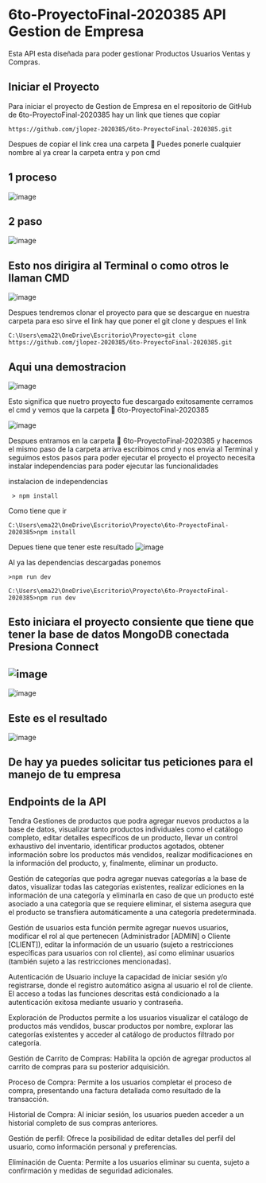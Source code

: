# 6to-ProyectoFinal-2020385  API Gestion de Empresa


Esta API esta diseñada para poder gestionar Productos Usuarios Ventas y Compras.

## Iniciar el Proyecto 

Para iniciar el proyecto de Gestion de Empresa en el repositorio de GitHub de 6to-ProyectoFinal-2020385 hay un link que tienes que copiar 

```
https://github.com/jlopez-2020385/6to-ProyectoFinal-2020385.git

```

Despues de copiar el link crea una carpeta 📂 Puedes ponerle cualquier nombre al ya crear la carpeta entra y pon cmd 

1 proceso
--------------------------------------------------------------------------------------------------------------------

![image](https://github.com/user-attachments/assets/38e5d0f5-ba7b-47f6-bc91-611ddb602c25) 

 2 paso
--------------------------------------------------------------------------------------------------------------------

![image](https://github.com/user-attachments/assets/ada3cb24-744f-476f-947a-cdc480f8cce5)


Esto nos dirigira al Terminal o como otros le llaman CMD  
--------------------------------------------------------------------------------------------------------------------

![image](https://github.com/user-attachments/assets/7fa7193d-6dae-4bc9-90bd-3c258782090a)

Despues tendremos clonar el proyecto para que se descargue en nuestra carpeta para eso sirve el link hay que poner el
git clone y despues el link

```
C:\Users\ema22\OneDrive\Escritorio\Proyecto>git clone https://github.com/jlopez-2020385/6to-ProyectoFinal-2020385.git

```
Aqui una demostracion 
--------------------------------------------------------------------------------------------------------------------
![image](https://github.com/user-attachments/assets/47007418-9cb1-4c04-8212-e4a3a2ed68d9)

Esto significa que nuetro proyecto fue descargado exitosamente cerramos el cmd y vemos que la carpeta 📂 6to-ProyectoFinal-2020385


![image](https://github.com/user-attachments/assets/ad74dc5c-8b5a-439a-8343-669faeb8b32b)


Despues entramos en la carpeta 📂 6to-ProyectoFinal-2020385 y hacemos el mismo paso de la carpeta arriva escribimos cmd y nos envia al 
Terminal y seguimos estos pasos para poder ejecutar el proyecto el proyecto necesita instalar independencias para poder ejecutar las 
funcionalidades 

instalacion de independencias
```
 > npm install
```
Como tiene que ir
```
C:\Users\ema22\OneDrive\Escritorio\Proyecto\6to-ProyectoFinal-2020385>npm install
```
Depues tiene que tener este resultado 
![image](https://github.com/user-attachments/assets/08de6972-9772-45d6-9867-c94acfa0cccb)

Al ya las dependencias descargadas ponemos 

```
>npm run dev
```

```
C:\Users\ema22\OneDrive\Escritorio\Proyecto\6to-ProyectoFinal-2020385>npm run dev
```

Esto iniciara el proyecto consiente que tiene que tener la base de datos MongoDB conectada Presiona Connect 
--------------------------------------------------------------------------------------------------------------------
![image](https://github.com/user-attachments/assets/a07069f6-1920-47cf-80c7-8e6e5ead2771)
--------------------------------------------------------------------------------------------------------------------
![image](https://github.com/user-attachments/assets/2c58711f-33b3-4ef3-ba99-ab3f494e4b7b)


Este es el resultado 
--------------------------------------------------------------------------------------------------------------------

![image](https://github.com/user-attachments/assets/7ea45e49-67f8-4162-a748-f3d77dca795d)

 De hay ya puedes solicitar tus peticiones para el manejo de tu empresa
 --------------------------------------------------------------------------------------------------------------------



## Endpoints de la API

Tendra Gestiones de productos que podra agregar nuevos productos a la base de datos,
visualizar tanto productos individuales como el catálogo completo, editar detalles específicos de un producto,
llevar un control exhaustivo del inventario, identificar productos agotados, obtener información sobre los
productos más vendidos, realizar modificaciones en la información del producto, y, finalmente, eliminar un
producto.

Gestión de categorías que podra agregar nuevas categorías a la base de datos, visualizar
todas las categorías existentes, realizar ediciones en la información de una categoría y eliminarla en caso de
que un producto esté asociado a una categoría que se requiere eliminar, el sistema asegura que el producto
se transfiera automáticamente a una categoría predeterminada.

Gestión de usuarios esta función permite agregar nuevos usuarios, modificar el rol al que pertenecen
(Administrador [ADMIN] o Cliente [CLIENT]), editar la información de un usuario (sujeto a restricciones
específicas para usuarios con rol cliente), así como eliminar usuarios (también sujeto a las restricciones
mencionadas).

Autenticación de Usuario incluye la capacidad de iniciar sesión y/o registrarse, donde el registro automático
asigna al usuario el rol de cliente. El acceso a todas las funciones descritas está condicionado a la autenticación
exitosa mediante usuario y contraseña.

Exploración de Productos permite a los usuarios visualizar el catálogo de productos más vendidos, buscar
productos por nombre, explorar las categorías existentes y acceder al catálogo de productos filtrado por
categoría.

Gestión de Carrito de Compras: Habilita la opción de agregar productos al carrito de compras para su posterior
adquisición.

Proceso de Compra: Permite a los usuarios completar el proceso de compra, presentando una factura
detallada como resultado de la transacción.

Historial de Compra: Al iniciar sesión, los usuarios pueden acceder a un historial completo de sus compras
anteriores.

Gestión de perfil: Ofrece la posibilidad de editar detalles del perfil del usuario, como información personal y
preferencias.

Eliminación de Cuenta: Permite a los usuarios eliminar su cuenta, sujeto a confirmación y medidas de
seguridad adicionales.
